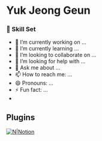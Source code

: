 # Yuk Jeong Geun

### 🧾 Skill Set


- 🔭 I’m currently working on ...
- 🌱 I’m currently learning ...
- 👯 I’m looking to collaborate on ...
- 🤔 I’m looking for help with ...
- 💬 Ask me about ...
- 📫 How to reach me: ...
- 😄 Pronouns: ...
- ⚡ Fun fact: ...
-

## Plugins


[![N|Notion](https://cldup.com/dTxpPi9lDf.thumb.png)](https://abrasive-manatee-4b6.notion.site/8c161564af794cc6b55069c453663fc4)
